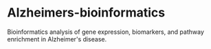 # Alzheimers-bioinformatics
Bioinformatics analysis of gene expression, biomarkers, and pathway enrichment in Alzheimer's disease.
